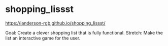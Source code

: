 # shopping_lissst

https://ianderson-rgb.github.io/shopping_lissst/

Goal: Create a clever shopping list that is fully functional.
Stretch: Make the list an interactive game for the user. 
